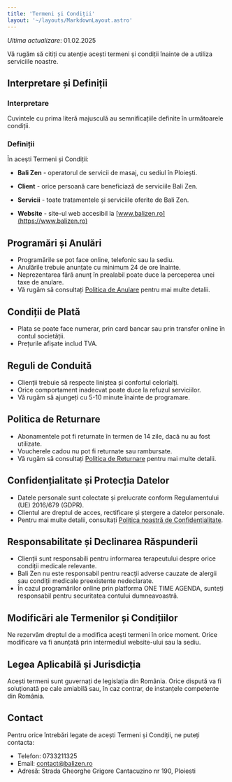 ```yaml
---
title: 'Termeni și Condiții'
layout: '~/layouts/MarkdownLayout.astro'
---
```


_Ultima actualizare_: 01.02.2025

Vă rugăm să citiți cu atenție acești termeni și condiții înainte de a utiliza serviciile noastre.

## Interpretare și Definiții

### Interpretare

Cuvintele cu prima literă majusculă au semnificațiile definite în următoarele condiții.

### Definiții

În acești Termeni și Condiții:

- **Bali Zen** - operatorul de servicii de masaj, cu sediul în Ploiești.

- **Client** - orice persoană care beneficiază de serviciile Bali Zen.

- **Servicii** - toate tratamentele și serviciile oferite de Bali Zen.

- **Website** - site-ul web accesibil la [www.balizen.ro](https://www.balizen.ro)

## Programări și Anulări

- Programările se pot face online, telefonic sau la sediu.
- Anulările trebuie anunțate cu minimum 24 de ore înainte.
- Neprezentarea fără anunț în prealabil poate duce la perceperea unei taxe de anulare.
- Vă rugăm să consultați [Politica de Anulare](/cancellation-policy) pentru mai multe detalii.

## Condiții de Plată

- Plata se poate face numerar, prin card bancar sau prin transfer online în contul societății.
- Prețurile afișate includ TVA.

## Reguli de Conduită

- Clienții trebuie să respecte liniștea și confortul celorlalți.
- Orice comportament inadecvat poate duce la refuzul serviciilor.
- Vă rugăm să ajungeți cu 5-10 minute înainte de programare.

## Politica de Returnare

- Abonamentele pot fi returnate în termen de 14 zile, dacă nu au fost utilizate.
- Voucherele cadou nu pot fi returnate sau rambursate.
- Vă rugăm să consultați [Politica de Returnare](/return-policy) pentru mai multe detalii.

## Confidențialitate și Protecția Datelor

- Datele personale sunt colectate și prelucrate conform Regulamentului (UE) 2016/679 (GDPR).
- Clientul are dreptul de acces, rectificare și ștergere a datelor personale.
- Pentru mai multe detalii, consultați [Politica noastră de Confidențialitate](/privacy-policy).

## Responsabilitate și Declinarea Răspunderii

- Clienții sunt responsabili pentru informarea terapeutului despre orice condiții medicale relevante.
- Bali Zen nu este responsabil pentru reacții adverse cauzate de alergii sau condiții medicale preexistente nedeclarate.
- În cazul programărilor online prin platforma ONE TIME AGENDA, sunteți responsabil pentru securitatea contului dumneavoastră.

## Modificări ale Termenilor și Condițiilor

Ne rezervăm dreptul de a modifica acești termeni în orice moment. Orice modificare va fi anunțată prin intermediul website-ului sau la sediu.

## Legea Aplicabilă și Jurisdicția

Acești termeni sunt guvernați de legislația din România. Orice dispută va fi soluționată pe cale amiabilă sau, în caz contrar, de instanțele competente din România.

## Contact

Pentru orice întrebări legate de acești Termeni și Condiții, ne puteți contacta:

- Telefon: 0733211325
- Email: contact@balizen.ro
- Adresă: Strada Gheorghe Grigore Cantacuzino nr 190, Ploiesti
